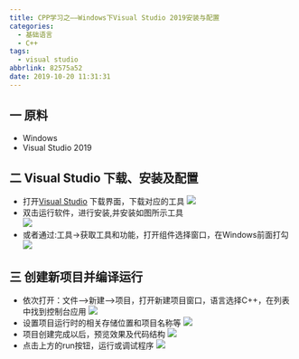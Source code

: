 ```yaml
---
title: CPP学习之——Windows下Visual Studio 2019安装与配置
categories:
  - 基础语言
  - C++
tags:
  - visual studio
abbrlink: 82575a52
date: 2019-10-20 11:31:31
---
```

## 一 原料
* Windows
* Visual Studio 2019

<!--more-->

## 二 Visual Studio 下载、安装及配置
* 打开[Visual Studio][1] 下载界面，下载对应的工具
![][2]
* 双击运行软件，进行安装,并安装如图所示工具   
![][3]
* 或者通过:工具->获取工具和功能，打开组件选择窗口，在Windows前面打勾
![][4]


## 三 创建新项目并编译运行
* 依次打开：文件——>新建——>项目，打开新建项目窗口，语言选择C++，在列表中找到控制台应用
![][5]
* 设置项目运行时的相关存储位置和项目名称等
![][6]
* 项目创建完成以后，预览效果及代码结构
![][7]
* 点击上方的run按钮，运行或调试程序
![][8]



[1]: https://visualstudio.microsoft.com/zh-hans/downloads/?rr=https%3A%2F%2Fmsdn.microsoft.com%2Fzh-cn%2Flibrary%2Faa468128
[2]:https://images.pgzxc.com/cpp-visual-studio-page.png
[3]:https://images.pgzxc.com/cpp-visual-studio-c-plugin.png
[4]:https://images.pgzxc.com/cpp-visual-studio-tool-install-plugin.png
[5]:https://images.pgzxc.com/cpp-visual-studio-choice-template.png
[6]:https://images.pgzxc.com/cpp-visual-studio-create-config.png
[7]:https://images.pgzxc.com/cpp-visual-studio-project-preview.png
[8]:https://images.pgzxc.com/cpp-visual-studio-debug-run.png